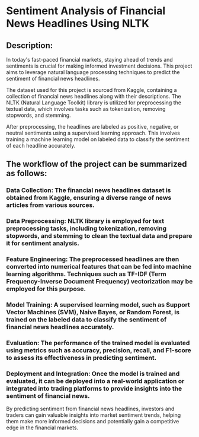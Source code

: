 # Sentiment Analysis of Financial News Headlines Using NLTK

## Description:
In today's fast-paced financial markets, staying ahead of trends and sentiments is crucial for making informed investment decisions. This project aims to leverage natural language processing techniques to predict the sentiment of financial news headlines.

The dataset used for this project is sourced from Kaggle, containing a collection of financial news headlines along with their descriptions. The NLTK (Natural Language Toolkit) library is utilized for preprocessing the textual data, which involves tasks such as tokenization, removing stopwords, and stemming.

After preprocessing, the headlines are labeled as positive, negative, or neutral sentiments using a supervised learning approach. This involves training a machine learning model on labeled data to classify the sentiment of each headline accurately.

## The workflow of the project can be summarized as follows:

### Data Collection: The financial news headlines dataset is obtained from Kaggle, ensuring a diverse range of news articles from various sources.

### Data Preprocessing: NLTK library is employed for text preprocessing tasks, including tokenization, removing stopwords, and stemming to clean the textual data and prepare it for sentiment analysis.

### Feature Engineering: The preprocessed headlines are then converted into numerical features that can be fed into machine learning algorithms. Techniques such as TF-IDF (Term Frequency-Inverse Document Frequency) vectorization may be employed for this purpose.

### Model Training: A supervised learning model, such as Support Vector Machines (SVM), Naive Bayes, or Random Forest, is trained on the labeled data to classify the sentiment of financial news headlines accurately.

### Evaluation: The performance of the trained model is evaluated using metrics such as accuracy, precision, recall, and F1-score to assess its effectiveness in predicting sentiment.

### Deployment and Integration: Once the model is trained and evaluated, it can be deployed into a real-world application or integrated into trading platforms to provide insights into the sentiment of financial news.

By predicting sentiment from financial news headlines, investors and traders can gain valuable insights into market sentiment trends, helping them make more informed decisions and potentially gain a competitive edge in the financial markets.



